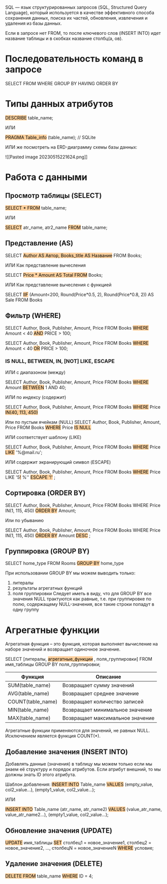 SQL — язык структурированных запросов (SQL, Structured Query Language), который используется в качестве эффективного способа сохранения данных, поиска их частей, обновления, извлечения и удаления из базы данных.

Если в запросе нет FROM, то после ключевого слов (INSERT INTO) идет название таблицы и в скобках название столбц(а, ов).

# Последовательность команд в запросе
SELECT
FROM
WHERE
GROUP BY
HAVING
ORDER BY

# Типы данных атрибутов
<mark style="background: #FFB86CA6;">DESCRIBE</mark> table_name;

ИЛИ

<mark style="background: #FFB86CA6;">PRAGMA Table_info</mark> (table_name); // SQLite

ИЛИ же посмотреть на ERD-диаграмму схемы базы данных:

![[Pasted image 20230515221624.png]]

# Работа с данными
## Просмотр таблицы (SELECT)
<mark style="background: #FFB86CA6;">SELECT * FROM</mark> table_name;

ИЛИ

<mark style="background: #FFB86CA6;">SELECT</mark> atr_name, atr2_name <mark style="background: #FFB86CA6;">FROM</mark> table_name;

## Представление (AS)
SELECT <mark style="background: #FFB86CA6;">Author AS Автор, Books_title AS Название</mark> FROM Books;

ИЛИ Как представление вычесления

SELECT <mark style="background: #FFB86CA6;">Price * Amount AS Total FROM</mark> Books;

ИЛИ Как представление вычесления с функцией

SELECT <mark style="background: #FFB86CA6;">IIF</mark> (Amount<200, Round(Price\*0.5, 2), Round(Price\*0.8, 2)) AS Sale FROM Books

## Фильтр (WHERE)
SELECT Author, Book, Publisher, Amount, Price
FROM Books
<mark style="background: #FFB86CA6;">WHERE</mark> Amount < 40 <mark style="background: #FFB86CA6;">AND</mark> PRICE > 100;

SELECT Author, Book, Publisher, Amount, Price
FROM Books
<mark style="background: #FFB86CA6;">WHERE</mark> Amount < 40 <mark style="background: #FFB86CA6;">OR</mark> PRICE > 100;

### IS NULL, BETWEEN, IN, \[NOT\] LIKE, ESCAPE
ИЛИ с диапазоном (между)

SELECT Author, Book, Publisher, Amount, Price
FROM Books
<mark style="background: #FFB86CA6;">WHERE</mark> Amount <mark style="background: #FFB86CA6;">BETWEEN</mark> 1 AND 40;

ИЛИ по индексу (содержит)

SELECT Author, Book, Publisher, Amount, Price
FROM Books
<mark style="background: #FFB86CA6;">WHERE</mark> Price <mark style="background: #FFB86CA6;">IN(40, 113, 450)</mark> 

Или по пустым ячейкам (NULL)
SELECT Author, Book, Publisher, Amount, Price
FROM Books
<mark style="background: #FFB86CA6;">WHERE</mark> Price <mark style="background: #FFB86CA6;">IS NULL</mark> 

ИЛИ соответствует шаблону (LIKE)

SELECT Author, Book, Publisher, Amount, Price
FROM Books
<mark style="background: #FFB86CA6;">WHERE</mark> Price <mark style="background: #FFB86CA6;">LIKE</mark> '\%@mail.ru';

ИЛИ содержит экранирующий символ (ESCAPE)

SELECT Author, Book, Publisher, Amount, Price
FROM Books
<mark style="background: #FFB86CA6;">WHERE</mark> Price LIKE '5<mark style="background: #FFB86CA6;">!</mark> %'' <mark style="background: #FFB86CA6;">ESCAPE '!'</mark> ;

## Сортировка (ORDER BY)
SELECT Author, Book, Publisher, Amount, Price
FROM Books
WHERE Price IN(1, 115, 450)
<mark style="background: #FFB86CA6;">ORDER BY</mark> Amount;

Или по убыванию

SELECT Author, Book, Publisher, Amount, Price
FROM Books
WHERE Price IN(1, 115, 450)
<mark style="background: #FFB86CA6;">ORDER BY</mark> Amount <mark style="background: #FFB86CA6;">DESC</mark> ;

## Группировка (GROUP BY)

SELECT home_type
FROM Rooms
<mark style="background: #FFB86CA6;">GROUP BY</mark> home_type

При использовании GROUP BY мы можем выводить только:
1. литералы
2. результаты агрегатных функций
3. поля группировки
Следует иметь в виду, что для GROUP BY все значения NULL трактуются как равные, т.е. при группировке по полю, содержащему NULL-значения, все такие строки попадут в одну группу
# Агрегатные функции
Агрегатная функция – это функция, которая выполняет вычисление на наборе значений и возвращает одиночное значение.

SELECT \[литералы, <mark style="background: #FFB86CA6;">агрегатные_функции</mark> , поля_группировки]
FROM имя_таблицы
GROUP BY поля_группировки;

| Функция           | Описание                         |
| ----------------- | -------------------------------- |
| SUM(table_name)   | Возвращает сумму значений        |
| AVG(table_name)   | Возвращает среднее значение      |
| COUNT(table_name) | Возвращает количество записей    |
| MIN(table_name)   | Возвращает минимальное значение  |
| MAX(table_name)   | Возвращает максимальное значение |

Агрегатные функции применяются для значений, не равных NULL. Исключением является функция COUNT(\*).





## Добавление значения (INSERT INTO)

Добавлять данные (значения) в таблицу мы можем только если мы знаем её структуру и порядок атрибутов.
Если атрибут внешний, то мы должны знать ID этого атрибута.

Шаблон добавления:
<mark style="background: #FFB86CA6;">INSERT INTO</mark> Table_name
<mark style="background: #FFB86CA6;">VALUES</mark> (empty_value, col2_value...),
    (empty1_value, col2_value...);

ИЛИ

<mark style="background: #FFB86CA6;">INSERT INTO</mark> Table_name (atr_name, atr_name2)
<mark style="background: #FFB86CA6;">VALUES</mark> (value_atr_name, value_atr_name2...),
    (empty1_value, col2_value...);

## Обновление значения (UPDATE)

<mark style="background: #FFB86CA6;">UPDATE</mark> имя_таблицы
<mark style="background: #FFB86CA6;">SET</mark> столбец1 = новое_значение1, столбец2 = новое_значение2, ..., столбецN = новое_значениеN
<mark style="background: #FFB86CA6;">WHERE</mark> условие;

## Удаление значения (DELETE)
<mark style="background: #FFB86CA6;">DELETE FROM</mark> table_name
<mark style="background: #FFB86CA6;">WHERE</mark> ID = 4;